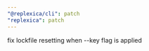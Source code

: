 ```yaml
---
"@replexica/cli": patch
"replexica": patch
---
```


fix lockfile resetting when --key flag is applied
